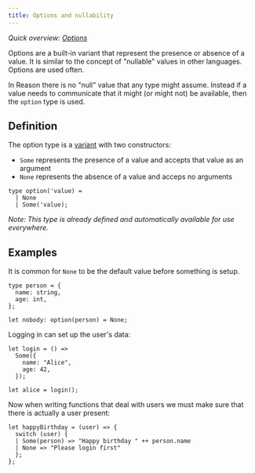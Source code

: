 ```yaml
---
title: Options and nullability
---
```


_Quick overview: [Options](overview.md#options)_

Options are a built-in variant that represent the presence or absence of a
value. It is similar to the concept of "nullable" values in other languages.
Options are used often.

In Reason there is no "null" value that any type might assume. Instead if a
value needs to communicate that it might (or might not) be available, then the
`option` type is used.

## Definition

The option type is a [variant](variant.md) with two constructors:

- `Some` represents the presence of a value and accepts that value as an argument
- `None` represents the absence of a value and acceps no arguments

```reason
type option('value) =
  | None
  | Some('value);
```

_Note: This type is already defined and automatically available for use
everywhere._

## Examples

It is common for `None` to be the default value before something is setup.

```reason
type person = {
  name: string,
  age: int,
};

let nobody: option(person) = None;
```

Logging in can set up the user's data:

```reason
let login = () =>
  Some({
    name: "Alice",
    age: 42,
  });

let alice = login();
```

Now when writing functions that deal with users we must make sure that there is
actually a user present:

```reason
let happyBirthday = (user) => {
  switch (user) {
  | Some(person) => "Happy birthday " ++ person.name
  | None => "Please login first"
  };
};
```
